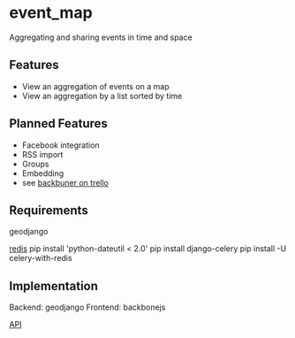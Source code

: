 event_map
=========
Aggregating and sharing events in time and space
    
Features
--------
*   View an aggregation of events on a map
*   View an aggregation by a list sorted by time

Planned Features
----------------
*   Facebook integration
*   RSS import
*   Groups
*   Embedding
*   see [backbuner on trello](https://trello.com/board/event-map/500ac773cef1324c50149d2c)

Requirements 
------------
geodjango

[redis](http://redis.io/)
pip install 'python-dateutil < 2.0'
pip install django-celery
pip install -U celery-with-redis


Implementation
--------------
Backend: geodjango
Frontend: backbonejs 

[API](https://github.com/wanderer/event_map/wiki/API)

